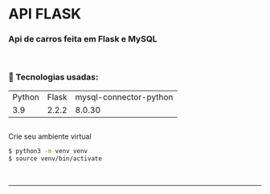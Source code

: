 # API FLASK

### Api de carros feita em Flask e MySQL

<br>

### 📑 Tecnologias usadas:
<table>
  <tr>
    <td>Python</td>
    <td>Flask</td>
    <td>mysql-connector-python</td>

  </tr>
  <tr>
    <td>3.9</td>
    <td>2.2.2</td>
    <td>8.0.30</td>
  </tr>
</table>


##

Crie seu ambiente virtual
```bash
$ python3 -m venv venv
$ source venv/bin/activate
```
<br>

<hr>

